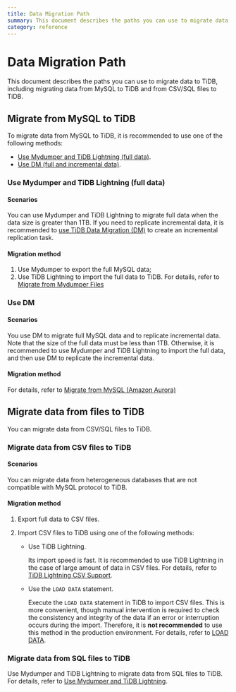 ```yaml
---
title: Data Migration Path
summary: This document describes the paths you can use to migrate data to TiDB.
category: reference
---
```


# Data Migration Path

This document describes the paths you can use to migrate data to TiDB, including migrating data from MySQL to TiDB and from CSV/SQL files to TiDB.

## Migrate from MySQL to TiDB

To migrate data from MySQL to TiDB, it is recommended to use one of the following methods:

- [Use Mydumper and TiDB Lightning (full data)](#use-mydumper-and-tidb-lightning-full-data).
- [Use DM (full and incremental data)](#use-dm).

### Use Mydumper and TiDB Lightning (full data)

#### Scenarios

You can use Mydumper and TiDB Lightning to migrate full data when the data size is greater than 1TB. If you need to replicate incremental data, it is recommended to [use TiDB Data Migration (DM)](#use-dm) to create an incremental replication task.

#### Migration method

1. Use Mydumper to export the full MySQL data;
2. Use TiDB Lightning to import the full data to TiDB. For details, refer to [Migrate from Mydumper Files]((/migrate-from-mysql-mydumper-files.md))

### Use DM

#### Scenarios

You use DM to migrate full MySQL data and to replicate incremental data. Note that the size of the full data must be less than 1TB. Otherwise, it is recommended to use Mydumper and TiDB Lightning to import the full data, and then use DM to replicate the incremental data.

#### Migration method

For details, refer to [Migrate from MySQL (Amazon Aurora)](/migrate-from-aurora-mysql-database.md)

## Migrate data from files to TiDB

You can migrate data from CSV/SQL files to TiDB.

### Migrate data from CSV files to TiDB

#### Scenarios

You can migrate data from heterogeneous databases that are not compatible with MySQL protocol to TiDB.

#### Migration method

1. Export full data to CSV files.
2. Import CSV files to TiDB using one of the following methods:

    - Use TiDB Lightning.

        Its import speed is fast. It is recommended to use TiDB Lightning in the case of large amount of data in CSV files. For details, refer to [TiDB Lightning CSV Support](/tidb-lightning/migrate-from-csv-using-tidb-lightning.md).

    - Use the `LOAD DATA` statement.

        Execute the `LOAD DATA` statement in TiDB to import CSV files. This is more convenient, though manual intervention is required to check the consistency and integrity of the data if an error or interruption occurs during the import. Therefore, it is **not recommended** to use this method in the production environment. For details, refer to [LOAD DATA](/sql-statements/sql-statement-load-data.md).

### Migrate data from SQL files to TiDB

Use Mydumper and TiDB Lightning to migrate data from SQL files to TiDB. For details, refer to [Use Mydumper and TiDB Lightning](#use-mydumper-and-tidb-lightning-full-data).